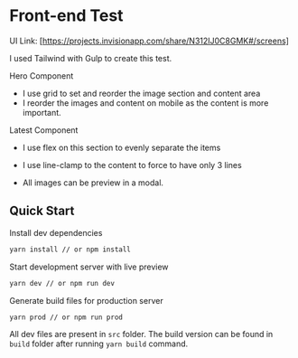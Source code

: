 # Front-end Test

UI Link: [https://projects.invisionapp.com/share/N312IJ0C8GMK#/screens]

I used Tailwind with Gulp to create this test.

Hero Component
- I use grid to set and reorder the image section and content area
- I reorder the images and content on mobile as the content is more important.

Latest Component
- I use flex on this section to evenly separate the items
- I use line-clamp to the content to force to have only 3 lines

- All images can be preview in a modal.

## Quick Start

Install dev dependencies

```sh
yarn install // or npm install
```

Start development server with live preview

```sh
yarn dev // or npm run dev
```

Generate build files for production server

```sh
yarn prod // or npm run prod
```

All dev files are present in `src` folder. The build version can be found in `build` folder after running `yarn build` command.

